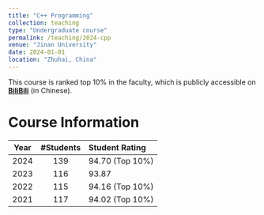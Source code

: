 ```yaml
---
title: "C++ Programming"
collection: teaching
type: "Undergraduate course"
permalink: /teaching/2024-cpp
venue: "Jinan University"
date: 2024-01-01
location: "Zhuhai, China"
---
```


This course is ranked top 10% in the faculty, which is publicly accessible on [**BiliBili**](https://www.bilibili.com/video/BV1JTHxeDEof/) (in Chinese).

Course Information
======

| Year     | #Students  | Student Rating  |
|:--------:|:----------:|:----------------|
| 2024     | 139        | 94.70 (Top 10%) |
| 2023     | 116        | 93.87           |
| 2022     | 115        | 94.16 (Top 10%) |
| 2021     | 117        | 94.02 (Top 10%) |